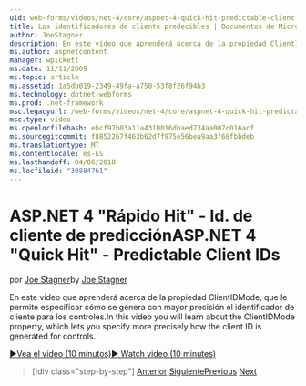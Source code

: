 ```yaml
---
uid: web-forms/videos/net-4/core/aspnet-4-quick-hit-predictable-client-ids
title: Los identificadores de cliente predecibles | Documentos de Microsoft
author: JoeStagner
description: En este vídeo que aprenderá acerca de la propiedad ClientIDMode, que le permite especificar cómo se genera con mayor precisión el identificador de cliente para los controles.
ms.author: aspnetcontent
manager: wpickett
ms.date: 11/11/2009
ms.topic: article
ms.assetid: 1a5db019-2349-49fa-a750-53f8f26f94b3
ms.technology: dotnet-webforms
ms.prod: .net-framework
msc.legacyurl: /web-forms/videos/net-4/core/aspnet-4-quick-hit-predictable-client-ids
msc.type: video
ms.openlocfilehash: ebcf97b03a11a4310016dbaed734aa007c016acf
ms.sourcegitcommit: f8852267f463b62d7f975e56bea9aa3f68fbbdeb
ms.translationtype: MT
ms.contentlocale: es-ES
ms.lasthandoff: 04/06/2018
ms.locfileid: "30884761"
---
```

<a name="aspnet-4-quick-hit---predictable-client-ids"></a><span data-ttu-id="ae909-103">ASP.NET 4 "Rápido Hit" - Id. de cliente de predicción</span><span class="sxs-lookup"><span data-stu-id="ae909-103">ASP.NET 4 "Quick Hit" - Predictable Client IDs</span></span>
====================
<span data-ttu-id="ae909-104">por [Joe Stagner](https://github.com/JoeStagner)</span><span class="sxs-lookup"><span data-stu-id="ae909-104">by [Joe Stagner](https://github.com/JoeStagner)</span></span>

<span data-ttu-id="ae909-105">En este vídeo que aprenderá acerca de la propiedad ClientIDMode, que le permite especificar cómo se genera con mayor precisión el identificador de cliente para los controles.</span><span class="sxs-lookup"><span data-stu-id="ae909-105">In this video you will learn about the ClientIDMode property, which lets you specify more precisely how the client ID is generated for controls.</span></span> 

[<span data-ttu-id="ae909-106">&#9654;Vea el vídeo (10 minutos)</span><span class="sxs-lookup"><span data-stu-id="ae909-106">&#9654; Watch video (10 minutes)</span></span>](https://channel9.msdn.com/Blogs/ASP-NET-Site-Videos/aspnet-4-quick-hit-predictable-client-ids)

> [!div class="step-by-step"]
> <span data-ttu-id="ae909-107">[Anterior](aspnet-4-quick-hit-clean-webconfig-files.md)
> [Siguiente](aspnet-4-quick-hit-the-htmlencoder-utility-method.md)</span><span class="sxs-lookup"><span data-stu-id="ae909-107">[Previous](aspnet-4-quick-hit-clean-webconfig-files.md)
[Next](aspnet-4-quick-hit-the-htmlencoder-utility-method.md)</span></span>
